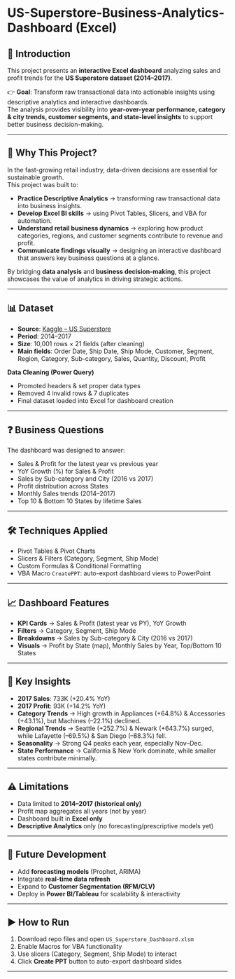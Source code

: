# US-Superstore-Business-Analytics-Dashboard (Excel)

## 📌 Introduction  
This project presents an **interactive Excel dashboard** analyzing sales and profit trends for the **US Superstore dataset (2014–2017)**.  

👉 **Goal**: Transform raw transactional data into actionable insights using descriptive analytics and interactive dashboards.  
The analysis provides visibility into **year-over-year performance, category & city trends, customer segments, and state-level insights** to support better business decision-making.  

---

## 🎯 Why This Project?  
In the fast-growing retail industry, data-driven decisions are essential for sustainable growth.  
This project was built to:  

- **Practice Descriptive Analytics** → transforming raw transactional data into business insights.  
- **Develop Excel BI skills** → using Pivot Tables, Slicers, and VBA for automation.  
- **Understand retail business dynamics** → exploring how product categories, regions, and customer segments contribute to revenue and profit.  
- **Communicate findings visually** → designing an interactive dashboard that answers key business questions at a glance.  

By bridging **data analysis** and **business decision-making**, this project showcases the value of analytics in driving strategic actions.  

---

## 📊 Dataset  
- **Source**: [Kaggle – US Superstore](https://www.kaggle.com/datasets/juhi1994/superstore?resource=download)  
- **Period**: 2014–2017  
- **Size**: 10,001 rows × 21 fields (after cleaning)  
- **Main fields**: Order Date, Ship Date, Ship Mode, Customer, Segment, Region, Category, Sub-category, Sales, Quantity, Discount, Profit  

**Data Cleaning (Power Query)**  
- Promoted headers & set proper data types  
- Removed 4 invalid rows & 7 duplicates  
- Final dataset loaded into Excel for dashboard creation  

---

## ❓ Business Questions  
The dashboard was designed to answer:  
- Sales & Profit for the latest year vs previous year  
- YoY Growth (%) for Sales & Profit  
- Sales by Sub-category and City (2016 vs 2017)  
- Profit distribution across States  
- Monthly Sales trends (2014–2017)  
- Top 10 & Bottom 10 States by lifetime Sales  

---

## 🛠️ Techniques Applied  
- Pivot Tables & Pivot Charts  
- Slicers & Filters (Category, Segment, Ship Mode)  
- Custom Formulas & Conditional Formatting  
- VBA Macro `CreatePPT`: auto-export dashboard views to PowerPoint  

---

## 📈 Dashboard Features  
- **KPI Cards** → Sales & Profit (latest year vs PY), YoY Growth  
- **Filters** → Category, Segment, Ship Mode  
- **Breakdowns** → Sales by Sub-category & City (2016 vs 2017)  
- **Visuals** → Profit by State (map), Monthly Sales by Year, Top/Bottom 10 States  

---

## 🔎 Key Insights  
- **2017 Sales**: 733K (+20.4% YoY)  
- **2017 Profit**: 93K (+14.2% YoY)  
- **Category Trends** → High growth in Appliances (+64.8%) & Accessories (+43.1%), but Machines (–22.1%) declined.  
- **Regional Trends** → Seattle (+252.7%) & Newark (+643.7%) surged, while Lafayette (–69.5%) & San Diego (–88.3%) fell.  
- **Seasonality** → Strong Q4 peaks each year, especially Nov–Dec.  
- **State Performance** → California & New York dominate, while smaller states contribute minimally.  

---

## ⚠️ Limitations  
- Data limited to **2014–2017 (historical only)**  
- Profit map aggregates all years (not by year)  
- Dashboard built in **Excel only**  
- **Descriptive Analytics** only (no forecasting/prescriptive models yet)  

---

## 🚀 Future Development  
- Add **forecasting models** (Prophet, ARIMA)  
- Integrate **real-time data refresh**  
- Expand to **Customer Segmentation (RFM/CLV)**  
- Deploy in **Power BI/Tableau** for scalability & interactivity  

---

## ▶️ How to Run  
1. Download repo files and open `US_Superstore_Dashboard.xlsm`  
2. Enable Macros for VBA functionality  
3. Use slicers (Category, Segment, Ship Mode) to interact  
4. Click **Create PPT** button to auto-export dashboard slides  

---
